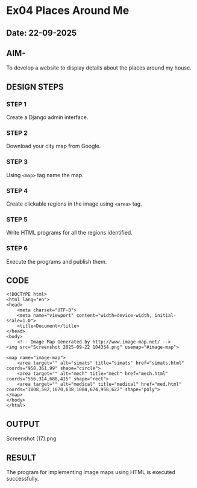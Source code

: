 # Ex04 Places Around Me
## Date: 22-09-2025

## AIM-
To develop a website to display details about the places around my house.

## DESIGN STEPS

### STEP 1
Create a Django admin interface.

### STEP 2
Download your city map from Google.

### STEP 3
Using ```<map>``` tag name the map.

### STEP 4
Create clickable regions in the image using ```<area>``` tag.

### STEP 5
Write HTML programs for all the regions identified.

### STEP 6
Execute the programs and publish them.

## CODE
~~~
<!DOCTYPE html>
<html lang="en">
<head>
    <meta charset="UTF-8">
    <meta name="viewport" content="width=device-width, initial-scale=1.0">
    <title>Document</title>
</head>
<body>
    <!-- Image Map Generated by http://www.image-map.net/ -->
<img src="Screenshot 2025-09-22 104354.png" usemap="#image-map">

<map name="image-map">
    <area target="" alt="simats" title="simats" href="simats.html" coords="958,361,99" shape="circle">
    <area target="" alt="mech" title="mech" href="mech.html" coords="556,314,688,415" shape="rect">
    <area target="" alt="medical" title="medical" href="med.html" coords="1008,582,1070,638,1004,674,958,622" shape="poly">
</map>
</body>
</html>
~~~


## OUTPUT

Screenshot (17).png





## RESULT
The program for implementing image maps using HTML is executed successfully.
